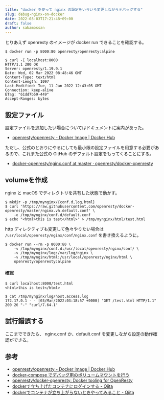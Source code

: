```yaml
---
title: "docker を使って nginx の設定をいろいろ変更しながらデバッグする"
slug: debug-nginx-on-docker
date: 2022-03-03T17:21:48+09:00
draft: false
author: sakamossan
---
```


とりあえず openresty のイメージが docker run できることを確認する。

```console
$ docker run -p 8000:80 openresty/openresty:alpine
```

```console
$ curl -I localhost:8000
HTTP/1.1 200 OK
Server: openresty/1.19.9.1
Date: Wed, 02 Mar 2022 08:48:46 GMT
Content-Type: text/html
Content-Length: 1097
Last-Modified: Tue, 11 Jan 2022 12:43:05 GMT
Connection: keep-alive
ETag: "61dd7b59-449"
Accept-Ranges: bytes
```


## 設定ファイル

設定ファイルを追加したい場合についてはドキュメントに案内があった。

- [openresty/openresty - Docker Image | Docker Hub](https://hub.docker.com/r/openresty/openresty#nginx-config-files)

ただし、公式のとおりにやるにしても最小限の設定ファイルを用意する必要があるので、これまた公式の GitHub のデフォルト設定をもってくることにする。

- [docker-openresty/nginx.conf at master · openresty/docker-openresty](https://github.com/openresty/docker-openresty/blob/master/nginx.conf)

## volumeを作成

nginx と macOS でディレクトリを共有した状態で動かす。

```console
$ mkdir -p /tmp/mynginx/{conf.d,log,html}
$ curl 'https://raw.githubusercontent.com/openresty/docker-openresty/master/nginx.vh.default.conf' \
    -o /tmp/mynginx/conf.d/default.conf
$ echo "<html>this is test</html>" > /tmp/mynginx/html/test.html
```

http ディレクティブも変更して色々やりたい場合は `/usr/local/openresty/nginx/conf/nginx.conf` を書き換えるように。

```console
$ docker run --rm -p 8000:80 \
    -v /tmp/mynginx/conf.d:/usr/local/openresty/nginx/conf/ \
    -v /tmp/mynginx/log:/var/log/nginx \
    -v /tmp/mynginx/html:/usr/local/openresty/nginx/html \
    openresty/openresty:alpine
```

#### 確認

```console
$ curl localhost:8000/test.html
<html>this is test</html>
```

```console
$ cat /tmp/mynginx/log/host.access.log
172.17.0.1 - - [03/Mar/2022:03:18:57 +0000] "GET /test.html HTTP/1.1" 200 26 "-" "curl/7.64.1"
```

## 試行錯誤する

ここまでできたら、 nginx.conf か、default.conf を変更しながら設定の動作確認ができる。


## 参考

- [openresty/openresty - Docker Image | Docker Hub](https://hub.docker.com/r/openresty/openresty#nginx-config-files)
- [docker-compose でデバッグ用のボリュームマウントを行う](https://blog.n-t.jp/tech/docker-compose-volume/)
- [openresty/docker-openresty: Docker tooling for OpenResty](https://github.com/openresty/docker-openresty)
- [dockerで立ち上げたコンテナにログインする - Qiita](https://qiita.com/TakahiroSakoda/items/5180ff9762ebddb0bd4d)
- [dockerでコンテナが立ち上がらないときやってみること - Qiita](https://qiita.com/mom0tomo/items/35dfacb628df1bd3651e)
